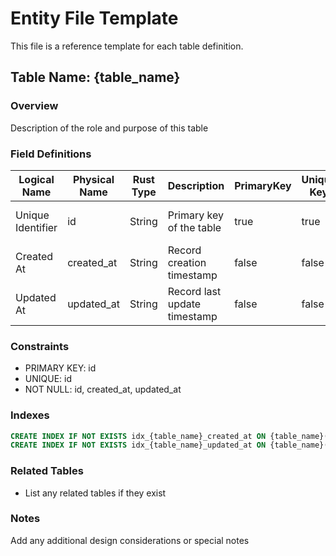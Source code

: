 # Entity File Template

This file is a reference template for each table definition.

## Table Name: {table_name}

### Overview
Description of the role and purpose of this table

### Field Definitions

| Logical Name | Physical Name | Rust Type | Description | PrimaryKey | Unique Key | Not Null Constraint | Default Value | Foreign Key | Postgres Type | SQLite Type | TypeScript Type |
|--------------|---------------|-----------|-------------|------------|------------|---------------------|---------------|-------------|---------------|-------------|-----------------|
| Unique Identifier | id | String | Primary key of the table | true | true | true | - | - | UUID | TEXT PRIMARY KEY | string |
| Created At | created_at | String | Record creation timestamp | false | false | true | - | - | TIMESTAMP | TEXT | string |
| Updated At | updated_at | String | Record last update timestamp | false | false | true | - | - | TIMESTAMP | TEXT | string |

### Constraints
- PRIMARY KEY: id
- UNIQUE: id
- NOT NULL: id, created_at, updated_at

### Indexes
```sql
CREATE INDEX IF NOT EXISTS idx_{table_name}_created_at ON {table_name}(created_at);
CREATE INDEX IF NOT EXISTS idx_{table_name}_updated_at ON {table_name}(updated_at);
```

### Related Tables
- List any related tables if they exist

### Notes
Add any additional design considerations or special notes
